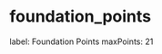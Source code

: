 # foundation_points

label: Foundation Points
maxPoints: 21

[](foundation_points%20ec5e13fcca8e44358c41abff396968c0/Untitled%2063b11d81a3cd41e2806c039f2021d8d1.md)